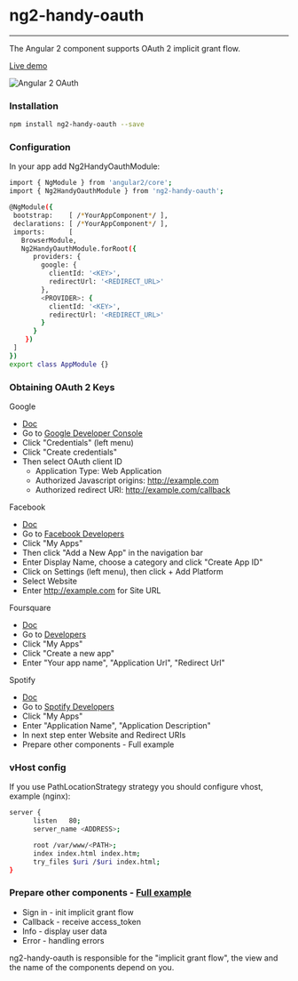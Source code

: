 # ng2-handy-oauth
---
The Angular 2 component supports OAuth 2 implicit grant flow.

[Live demo](http://oauth.diamondtower.pl)

![Angular 2 OAuth](http://oauth.diamondtower.pl/assets/img/ng2-handy-oauth.png)

### Installation

```bash
npm install ng2-handy-oauth --save
```

### Configuration
In your app add Ng2HandyOauthModule:
```bash
import { NgModule } from 'angular2/core';
import { Ng2HandyOauthModule } from 'ng2-handy-oauth';

@NgModule({
 bootstrap:    [ /*YourAppComponent*/ ],
 declarations: [ /*YourAppComponent*/ ],
 imports:      [ 
   BrowserModule, 
   Ng2HandyOauthModule.forRoot({
      providers: {
        google: {
          clientId: '<KEY>',
          redirectUrl: '<REDIRECT_URL>'
        },
        <PROVIDER>: {
          clientId: '<KEY>',
          redirectUrl: '<REDIRECT_URL>'
        }
      }
    }) 
 ]
})
export class AppModule {}
```

### Obtaining OAuth 2 Keys

Google
* [Doc](https://developers.google.com/identity/protocols/OAuth2UserAgent)
* Go to [Google Developer Console](https://console.developers.google.com)
* Click "Credentials" (left menu)
* Click "Create credentials"
* Then select OAuth client ID
    * Application Type: Web Application
    * Authorized Javascript origins: http://example.com
    * Authorized redirect URI: http://example.com/callback

Facebook
* [Doc](https://developers.facebook.com/docs/facebook-login/manually-build-a-login-flow/)
* Go to [Facebook Developers](https://developers.facebook.com)
* Click "My Apps"
* Then click "Add a New App" in the navigation bar
* Enter Display Name, choose a category and click "Create App ID"
* Click on Settings (left menu), then click + Add Platform
* Select Website
* Enter http://example.com for Site URL

Foursquare
* [Doc](https://developer.foursquare.com/overview/auth)
* Go to [Developers](https://developer.foursquare.com)
* Click "My Apps"
* Click "Create a new app"
* Enter "Your app name", "Application Url", "Redirect Url"

Spotify
* [Doc](https://developer.spotify.com/web-api/authorization-guide/#implicit-grant-flow)
* Go to [Spotify Developers](https://developer.spotify.com)
* Click "My Apps"
* Enter "Application Name", "Application Description"
* In next step enter Website and Redirect URIs
* Prepare other components - Full example

### vHost config

If you use PathLocationStrategy strategy you should configure vhost, example (nginx):

```bash
server {
      listen   80;
      server_name <ADDRESS>;

      root /var/www/<PATH>;
      index index.html index.htm;
      try_files $uri /$uri index.html;
}
```


### Prepare other components - [Full example](http://oauth.diamondtower.pl/demo/sign-in)

* Sign in - init implicit grant flow
* Callback - receive access_token
* Info - display user data
* Error - handling errors

 ng2-handy-oauth is responsible for the "implicit grant flow", the view and the name of the components depend on you.